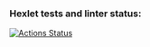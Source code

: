### Hexlet tests and linter status:
[![Actions Status](https://github.com/boldyrev/rails-project-lvl1/workflows/hexlet-check/badge.svg)](https://github.com/boldyrev/rails-project-lvl1/actions)
